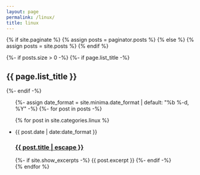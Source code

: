 ```yaml
---
layout: page
permalink: /linux/
title: linux
---
```


  {% if site.paginate %}
    {% assign posts = paginator.posts %}
  {% else %}
    {% assign posts = site.posts %}
  {% endif %}


  {%- if posts.size > 0 -%}
    {%- if page.list_title -%}
      <h2 class="post-list-heading">{{ page.list_title }}</h2>
    {%- endif -%}
    <ul class="post-list">
      {%- assign date_format = site.minima.date_format | default: "%b %-d, %Y" -%}
      {%- for post in posts -%}
 
{% for post in site.categories.linux %}
 <li>
   <span class="post-meta">{{ post.date | date:date_format }}</span>
   <h3> 
      <a class='post-link' href="{{ post.url | relative_url }}">
        {{ post.title | escape }}
      </a>
   </h3>
   {%- if site.show_excerpts -%}
     {{ post.excerpt }}
   {%- endif -%}
 </li>
{% endfor %}



